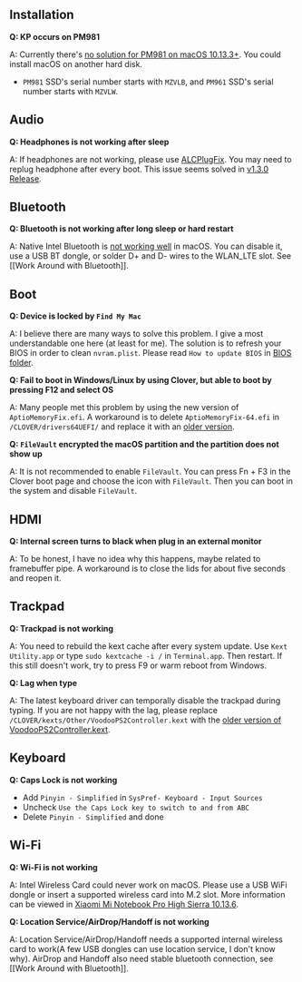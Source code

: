 ## Installation
<b>Q: KP occurs on PM981</b>

A: Currently there's [no solution for PM981 on macOS 10.13.3+](https://www.tonymacx86.com/threads/how-to-fix-pm981-in-10-13-3-17d47.245063). You could install macOS on another hard disk.
- `PM981` SSD's serial number starts with `MZVLB`, and `PM961` SSD's serial number starts with `MZVLW`.

## Audio
<b>Q: Headphones is not working after sleep</b>

A: If headphones are not working, please use [ALCPlugFix](https://github.com/daliansky/XiaoMi-Pro/tree/master/ALCPlugFix/README.md). You may need to replug headphone after every boot. This issue seems solved in [v1.3.0 Release](https://github.com/daliansky/XiaoMi-Pro/releases/tag/v1.3.0).

## Bluetooth
<b>Q: Bluetooth is not working after long sleep or hard restart</b>

A: Native Intel Bluetooth is [not working well](https://github.com/daliansky/XiaoMi-Pro/issues/50) in macOS. You can disable it, use a USB BT dongle, or solder D+ and D- wires to the WLAN_LTE slot. See [[Work Around with Bluetooth]].

## Boot
<b>Q: Device is locked by `Find My Mac`</b>

A: I believe there are many ways to solve this problem. I give a most understandable one here (at least for me). The solution is to refresh your BIOS in order to clean `nvram.plist`. Please read `How to update BIOS` in [BIOS folder](https://github.com/daliansky/XiaoMi-Pro/tree/master/BIOS/README.md).

<b>Q: Fail to boot in Windows/Linux by using Clover, but able to boot by pressing F12 and select OS</b>

A: Many people met this problem by using the new version of `AptioMemoryFix.efi`. A workaround is to delete `AptioMemoryFix-64.efi` in `/CLOVER/drivers64UEFI/` and replace it with an [older version](https://github.com/daliansky/XiaoMi-Pro/raw/master/wiki/AptioMemoryFix.efi).

<b>Q: `FileVault` encrypted the macOS partition and the partition does not show up</b>

A: It is not recommended to enable `FileVault`. You can press Fn + F3 in the Clover boot page and choose the icon with `FileVault`. Then you can boot in the system and disable `FileVault`.

## HDMI
<b>Q: Internal screen turns to black when plug in an external monitor</b>

A: To be honest, I have no idea why this happens, maybe related to framebuffer pipe. A workaround is to close the lids for about five seconds and reopen it.

## Trackpad
<b>Q: Trackpad is not working</b>

A: You need to rebuild the kext cache after every system update. Use `Kext Utility.app` or type `sudo kextcache -i /` in `Terminal.app`. Then restart. If this still doesn't work, try to press F9 or warm reboot from Windows.

<b>Q: Lag when type</b>

A: The latest keyboard driver can temporally disable the trackpad during typing. If you are not happy with the lag, please replace `/CLOVER/kexts/Other/VoodooPS2Controller.kext` with the [older version of VoodooPS2Controller.kext](https://github.com/daliansky/XiaoMi-Pro/tree/master/wiki/VoodooPS2Controller.kext).

## Keyboard
<b>Q: Caps Lock is not working</b>

  - Add `Pinyin - Simplified` in `SysPref- Keyboard - Input Sources`
  - Uncheck `Use the Caps Lock key to switch to and from ABC`
  - Delete `Pinyin - Simplified` and done

## Wi-Fi
<b>Q: Wi-Fi is not working</b>

A: Intel Wireless Card could never work on macOS. Please use a USB WiFi dongle or insert a supported wireless card into M.2 slot. More information can be viewed in [Xiaomi Mi Notebook Pro High Sierra 10.13.6](https://www.tonymacx86.com/threads/guide-xiaomi-mi-notebook-pro-high-sierra-10-13-6.242724).

<b>Q: Location Service/AirDrop/Handoff is not working</b>

A: Location Service/AirDrop/Handoff needs a supported internal wireless card to work(A few USB dongles can use location service, I don't know why). AirDrop and Handoff also need stable bluetooth connection, see [[Work Around with Bluetooth]].